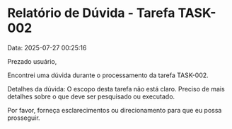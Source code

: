 # Relatório de Dúvida - Tarefa TASK-002

Data: 2025-07-27 00:25:16

Prezado usuário,

Encontrei uma dúvida durante o processamento da tarefa TASK-002.

Detalhes da dúvida: O escopo desta tarefa não está claro. Preciso de mais detalhes sobre o que deve ser pesquisado ou executado.

Por favor, forneça esclarecimentos ou direcionamento para que eu possa prosseguir.
